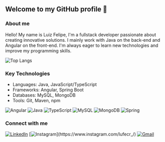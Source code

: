 ## Welcome to my GitHub profile 👋

### About me
Hello! My name is Luiz Felipe, I'm a fullstack developer passionate about creating innovative solutions. I mainly work with Java on the back-end and Angular on the front-end. I'm always eager to learn new technologies and improve my programming skills.

![Top Langs](https://github-readme-stats-git-masterrstaa-rickstaa.vercel.app/api/top-langs/?username=lufecrx&layout=compact&bg_color=000&border_color=30A3DC&title_color=E94D5F&text_color=FFF)

### Key Technologies
- Languages: Java, JavaScript/TypeScript
- Frameworks: Angular, Spring Boot
- Databases: MySQL, MongoDB
- Tools: Git, Maven, npm
  
![Angular](https://img.shields.io/badge/Angular-DD0031?style=for-the-badge&logo=angular&logoColor=white)
![Java](https://img.shields.io/badge/java-%23ED8B00.svg?style=for-the-badge&logo=openjdk&logoColor=white)
![TypeScript](https://img.shields.io/badge/TypeScript-007ACC?style=for-the-badge&logo=typescript&logoColor=white)
![MySQL](https://img.shields.io/badge/MySQL-00000F?style=for-the-badge&logo=mysql&logoColor=white)
![MongoDB](https://img.shields.io/badge/MongoDB-%234ea94b.svg?style=for-the-badge&logo=mongodb&logoColor=white)
![Spring](https://img.shields.io/badge/spring-%236DB33F.svg?style=for-the-badge&logo=spring&logoColor=white)

### Connect with me
[![LinkedIn](https://img.shields.io/badge/-LinkedIn-000?style=for-the-badge&logo=linkedin&logoColor=red&color:FFF)](https://www.linkedin.com/in/luizfelipecg/)
[![Instagram](https://img.shields.io/badge/-Instagram-000?style=for-the-badge&logo=instagram&logoColor=red&color:FFF;)](https://www.instagram.com/lufecr_/)
[![Gmail](https://img.shields.io/badge/Gmail-333333?style=for-the-badge&logo=gmail&logoColor=red)](mailto:luizfelipecrx@gmail.com)

